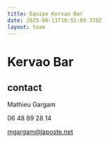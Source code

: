 ```yaml
---
title: Équipe Kervao Bar
date: 2025-06-11T10:52:09.378Z
layout: team
---
```


# Kervao Bar

## contact 

Mathieu Gargam

06 48 89 28 14 

mgargam@laposte.net

